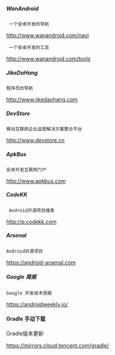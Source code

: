 
##### WanAndroid
 
     一个安卓开发的导航

http://www.wanandroid.com/navi
     
     一个安卓开发的工具

http://www.wanandroid.com/tools

##### JikeDaHang

    程序员的导航

http://www.jikedaohang.com

##### DevStore

    移动互联网企业运营解决方案整合平台

http://www.devstore.cn

##### ApkBus

    安卓开发互联网门户

http://www.apkbus.com


##### CodeKK
     Android开源项目搜素 
  
http://p.codekk.com


#####  Arsenal

    Android开源项目

https://android-arsenal.com

##### Google 周报

    Google 开发技术周报
   
https://androidweekly.io/

#### Gradle 手动下载

 Gradle版本更新
 
 https://mirrors.cloud.tencent.com/gradle/
